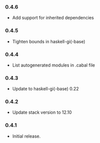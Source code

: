 ### 0.4.6

+ Add support for inherited dependencies

### 0.4.5

+ Tighten bounds in haskell-gi(-base)

### 0.4.4

+ List autogenerated modules in .cabal file

### 0.4.3

+ Update to haskell-gi(-base) 0.22

### 0.4.2

+ Update stack version to 12.10

### 0.4.1

+ Initial release.
